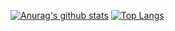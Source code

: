 [![Anurag's github stats](https://github-readme-stats.vercel.app/api?username=EriN-B)](https://github.com/anuraghazra/github-readme-stats)
[![Top Langs](https://github-readme-stats.vercel.app/api/top-langs/?username=EriN-B&layout=compact)](https://github.com/anuraghazra/github-readme-stats)

